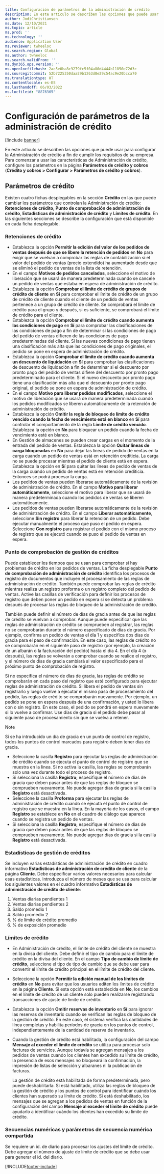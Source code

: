 ```yaml
---
title: Configuración de parámetros de la administración de crédito
description: En este artículo se describen las opciones que puede usar para configurar la Administración de crédito a fin de cumplir los requisitos de su empresa.
author: JodiChristiansen
ms.date: 12/10/2021
ms.topic: article
ms.prod: ''
ms.technology: ''
audience: Application User
ms.reviewer: twheeloc
ms.search.region: Global
ms.author: twheeloc
ms.search.validFrom: ''
ms.dyn365.ops.version: ''
ms.openlocfilehash: 2ac5e0ba8c9279fc5f04a80d4444b11850e72d3c
ms.sourcegitcommit: 52b7225350daa29b1263d8e29c54ac9e20bcca70
ms.translationtype: HT
ms.contentlocale: es-ES
ms.lasthandoff: 06/03/2022
ms.locfileid: "8876365"
---
```

# <a name="credit-management-parameters-setup"></a>Configuración de parámetros de la administración de crédito

[!include [banner](../includes/banner.md)]

En este artículo se describen las opciones que puede usar para configurar la Administración de crédito a fin de cumplir los requisitos de su empresa. Para comenzar a usar las características de Administración de crédito, configure los parámetros en la página **Parámetros de crédito y cobros** (**Crédito y cobros \> Configurar \> Parámetros de crédito y cobros**).

## <a name="credit-parameters"></a>Parámetros de crédito

Existen cuatro fichas desplegables en la sección **Crédito** en las que puede cambiar los parámetros que controlan la Administración de crédito: **Retenciones de crédito**, **Punto de comprobación de administración de crédito**, **Estadísticas de administración de crédito** y **Límites de crédito**. En las siguientes secciones se describe la configuración que está disponible en cada ficha desplegable.

### <a name="credit-holds"></a>Retenciones de crédito

- Establezca la opción **Permitir la edición del valor de los pedidos de ventas después de que se libere la retención de pedidos** en **No** para exigir que se vuelvan a comprobar las reglas de contabilización si el valor del pedido de ventas (precio extendido) ha aumentado desde que se eliminó el pedido de ventas de la lista de retención.
- En el campo **Motivos de pedidos cancelados**, seleccione el motivo de liberación que se usará de manera predeterminada cuando se cancele un pedido de ventas que estaba en espera de administración de crédito.
- Establezca la opción **Comprobar el límite de crédito de grupos de crédito de cliente** en **Sí** para comprobar el límite de crédito de un grupo de crédito de cliente cuando el cliente de un pedido de ventas pertenece a un grupo de crédito de cliente. Se comprobará el límite de crédito para el grupo y después, si es suficiente, se comprobará el límite de crédito para el cliente.
- Establezca la opción **Comprobar el límite de crédito cuando aumenta las condiciones de pago** en **Sí** para comprobar las clasificaciones de las condiciones de pago a fin de determinar si las condiciones de pago del pedido de ventas difieren de las condiciones de pago predeterminadas del cliente. Si las nuevas condiciones de pago tienen una clasificación más alta que las condiciones de pago originales, el pedido se pone en espera de administración de crédito.
- Establezca la opción **Comprobar el límite de crédito cuando aumenta un descuento de liquidación** en **Sí** para comprobar las clasificaciones de descuento de liquidación a fin de determinar si el descuento por pronto pago del pedido de ventas difiere del descuento por pronto pago predeterminado para el cliente. Si el nuevo descuento por pronto pago tiene una clasificación más alta que el descuento por pronto pago original, el pedido se pone en espera de administración de crédito.
- En el campo **Motivo para liberar pedidos modificados**, seleccione el motivo de liberación que se usará de manera predeterminada cuando los pedidos modificados se liberen automáticamente de la retención de administración de crédito.
- Establezca la opción **Omitir la regla de bloqueo de límite de crédito vencido cuando la fecha de vencimiento está en blanco** en **Sí** para controlar el comportamiento de la regla **Límite de crédito vencido**. Establezca la opción en **No** para bloquear un pedido cuando la fecha de vencimiento esté en blanco.
- En Gestión de almacenes se pueden crear cargas en el momento de la entrada del pedido de ventas. Establezca la opción **Quitar líneas de carga bloqueadas** en **No** para dejar las líneas de pedido de ventas en la carga cuando un pedido de ventas está en retención crediticia. La carga no se puede procesar mientras el pedido de cliente está en espera. Establezca la opción en **Sí** para quitar las líneas de pedido de ventas de la carga cuando un pedido de ventas está en retención crediticia. Entonces se podrá procesar la carga.
- Los pedidos de ventas pueden liberarse automáticamente de la revisión de administración de crédito. En el campo **Motivo para liberar automáticamente**, seleccione el motivo para liberar que se usará de manera predeterminada cuando los pedidos de ventas se liberen automáticamente.
- Los pedidos de ventas pueden liberarse automáticamente de la revisión de administración de crédito. En el campo **Liberar automáticamente**, seleccione **Sin registro** para liberar la retención de un pedido. Debe ejecutar manualmente el proceso que puso el pedido en espera. Seleccione **Con registro** para registrar el pedido con el mismo proceso de registro que se ejecutó cuando se puso el pedido de ventas en espera.

### <a name="credit-management-checkpoint"></a>Punto de comprobación de gestión de créditos

Puede establecer los tiempos que se usan para comprobar si hay problemas de crédito en los pedidos de ventas. La ficha desplegable **Punto de comprobación de administración de crédito** identifica los procesos de registro de documentos que incluyen el procesamiento de las reglas de administración de crédito. También puede comprobar las reglas de crédito mientras realiza un registro proforma o un registro completo del pedido de ventas. Active las casillas de verificación para definir los procesos de registro que deben poner un pedido en espera si se detecta un problema después de procesar las reglas de bloqueo de la administración de crédito.

También puede definir el número de días de gracia antes de que las reglas de crédito se vuelvan a comprobar. Aunque puede especificar que las reglas de administración de crédito se comprueben al registrar, las reglas no se comprobarán durante el número especificado de días de gracia. Por ejemplo, confirma un pedido de ventas el día 1 y especifica dos días de gracia para el paso de confirmación. En este caso, las reglas de crédito no se comprobarán en el siguiente paso de registro (por ejemplo, la creación de un albarán o la facturación del pedido) hasta el día 4. En el día 4 (o después), las reglas se volverán a comprobar cuando se realice el registro, y el número de días de gracia cambiará al valor especificado para el próximo punto de comprobación de registro.

Si no especifica el número de días de gracia, las reglas de crédito se comprobarán en cada paso del registro que esté configurado para ejecutar reglas de administración de crédito. Si libera el pedido de ventas sin registrarlo y luego vuelve a ejecutar el mismo paso de procesamiento del pedido, las reglas de crédito se comprobarán nuevamente. Por ejemplo, un pedido se pone en espera después de una confirmación, y usted lo libera con o sin registro. En este caso, el pedido se pondrá en espera nuevamente si lo vuelve a confirmar. Use días de gracia si el pedido debe pasar al siguiente paso de procesamiento sin que se vuelva a retener.

> [!Note]
> Si se ha introducido un día de gracia en un punto de control de registro, todos los puntos de control marcados para registro deben tener días de gracia.

- Seleccione la casilla **Registro** para ejecutar las reglas de administración de crédito cuando se ejecuta el punto de control de registro que se muestra en la línea. Si no activa la casilla, las reglas se comprobarán solo una vez durante todo el proceso de registro.
- Si selecciona la casilla **Registro**, especifique el número de días de gracia que deben pasar antes de que las reglas de bloqueo se comprueben nuevamente. No puede agregar días de gracia si la casilla **Registro** está desactivada.
- Seleccione la casilla **Proforma** para ejecutar las reglas de administración de crédito cuando se ejecuta el punto de control de registro que se muestra en la línea. En la mayoría de los casos, el campo **Registro** se establece en **No** en el cuadro de diálogo que aparece cuando se registra un pedido de ventas.
- Si selecciona la casilla **Registro**, especifique el número de días de gracia que deben pasar antes de que las reglas de bloqueo se comprueben nuevamente. No puede agregar días de gracia si la casilla **Registro** está desactivada.

### <a name="credit-management-statistics"></a>Estadísticas de gestión de créditos

Se incluyen varias estadísticas de administración de crédito en cuadro informativo **Estadísticas de administración de crédito de cliente** de la página **Cliente**. Debe especificar varios valores necesarios para calcular esas estadísticas. Introduzca el número de meses que se usa para calcular los siguientes valores en el cuadro informativo **Estadísticas de administración de crédito de cliente**:

1. Ventas diarias pendientes 1
2. Ventas diarias pendientes 2
3. Saldo promedio 1
4. Saldo promedio 2
5. % de límite de crédito promedio
6. % de exposición promedio

### <a name="credit-limits"></a>Límites de crédito

- En Administración de crédito, el límite de crédito del cliente se muestra en la divisa del cliente. Debe definir el tipo de cambio para el límite de crédito en la divisa del cliente. En el campo **Tipo de cambio de límite de crédito**, seleccione el tipo de tipo de cambio que se debe usar para convertir el límite de crédito principal en el límite de crédito del cliente.
- Seleccione la opción **Permitir la edición manual de los límites de crédito** en **No** para evitar que los usuarios editen los límites de crédito en la página **Cliente**. Si esta opción está establecida en **No**, los cambios en el límite de crédito de un cliente solo pueden realizarse registrando transacciones de ajuste de límite de crédito.
- Establezca la opción **Omitir reservas de inventario** en **Sí** para ignorar las reservas de inventario cuando se verifican las reglas de bloqueo de la gestión de crédito. En este caso, el sistema verifica las cantidades de línea completas y habilita períodos de gracia en los puntos de control, independientemente de la cantidad de reserva de inventario.
- Cuando la gestión de crédito está habilitada, la configuración del campo **Mensaje al exceder el límite de crédito** se utiliza para procesar solo facturas de servicios. Aunque todavía se agregan mensajes a los pedidos de ventas cuando los clientes han excedido su límite de crédito, la presencia de esos mensajes no bloqueará la confirmación, la impresión de listas de selección y albaranes ni la publicación de facturas.

    La gestión de crédito está habilitada de forma predeterminada, pero puede deshabilitarla. Si está habilitado, utiliza las reglas de bloqueo de la gestión de crédito y los puntos de control para identificar cuándo los clientes han superado su límite de crédito. Si está deshabilitado, los mensajes que se agregan a los pedidos de ventas en función de la configuración del campo **Mensaje al exceder el límite de crédito** puede ayudarlo a identificar cuándo los clientes han excedido su límite de crédito.

### <a name="number-sequences-and-shared-number-sequence-parameters"></a>Secuencias numéricas y parámetros de secuencia numérica compartida

Se requiere un id. de diario para procesar los ajustes del límite de crédito. Debe agregar el número de ajuste de límite de crédito que se debe usar para generar el id. del diario.


[!INCLUDE[footer-include](../../includes/footer-banner.md)]
